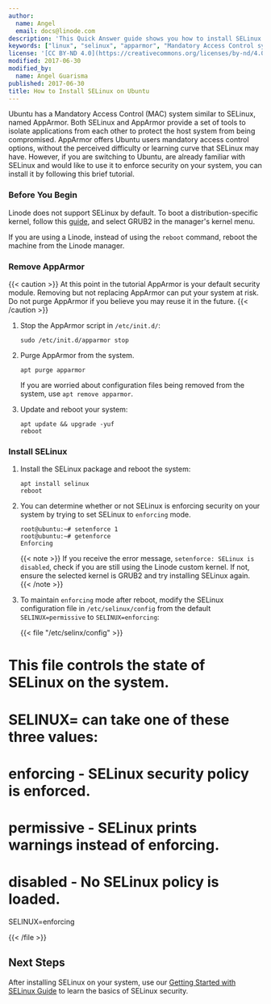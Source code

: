 ```yaml
---
author:
  name: Angel
  email: docs@linode.com
description: 'This Quick Answer guide shows you how to install SELinux on Ubuntu after you uninstall AppArmor'
keywords: ["linux", "selinux", "apparmor", "Mandatory Access Control system", "lassie"]
license: '[CC BY-ND 4.0](https://creativecommons.org/licenses/by-nd/4.0)'
modified: 2017-06-30
modified_by:
  name: Angel Guarisma
published: 2017-06-30
title: How to Install SELinux on Ubuntu
---
```





Ubuntu has a Mandatory Access Control (MAC) system similar to SELinux, named AppArmor. Both SELinux and AppArmor provide a set of tools to isolate applications from each other to protect the host system from being compromised. AppArmor offers Ubuntu users mandatory access control options, without the perceived difficulty or learning curve that SELinux may have. However, if you are switching to Ubuntu, are already familiar with SELinux and would like to use it to enforce security on your system, you can install it by following this brief tutorial.

### Before You Begin

Linode does not support SELinux by default. To boot a distribution-specific kernel, follow this [guide](/docs/tools-reference/custom-kernels-distros/run-a-distribution-supplied-kernel-with-kvm/), and select GRUB2 in the manager's kernel menu.

If you are using a Linode, instead of using the `reboot` command, reboot the machine from the Linode manager.

### Remove AppArmor

{{< caution >}}
At this point in the tutorial AppArmor is your default security module. Removing but not replacing AppArmor can put your system at risk.
Do not purge AppArmor if you believe you may reuse it in the future.
{{< /caution >}}

1.  Stop the AppArmor script in `/etc/init.d/`:

        sudo /etc/init.d/apparmor stop

2.  Purge AppArmor from the system.

        apt purge apparmor

    If you are worried about configuration files being removed from the system, use `apt remove apparmor`.

3.  Update and reboot your system:

        apt update && upgrade -yuf
        reboot

### Install SELinux

1.  Install the SELinux package and reboot the system:

        apt install selinux
        reboot

2.  You can determine whether or not SELinux is enforcing security on your system by trying to set SELinux to `enforcing` mode.

        root@ubuntu:~# setenforce 1
        root@ubuntu:~# getenforce
        Enforcing

    {{< note >}}
If you receive the error message, `setenforce: SELinux is disabled`, check if you are still using the Linode custom kernel. If not, ensure the selected kernel is GRUB2 and try installing SELinux again.
{{< /note >}}

3.  To maintain `enforcing` mode after reboot, modify the SELinux configuration file in `/etc/selinux/config` from the default `SELINUX=permissive` to `SELINUX=enforcing`:

    {{< file "/etc/selinx/config" >}}
# This file controls the state of SELinux on the system.
# SELINUX= can take one of these three values:
# enforcing - SELinux security policy is enforced.
# permissive - SELinux prints warnings instead of enforcing.
# disabled - No SELinux policy is loaded.
SELINUX=enforcing

{{< /file >}}


## Next Steps
After installing SELinux on your system, use our [Getting Started with SELinux Guide](/docs/security/getting-started-with-selinux/) to learn the basics of SELinux security.
